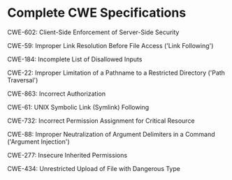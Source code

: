 

# Complete CWE Specifications

CWE-602: Client-Side Enforcement of Server-Side Security

CWE-59: Improper Link Resolution Before File Access ('Link Following')

CWE-184: Incomplete List of Disallowed Inputs

CWE-22: Improper Limitation of a Pathname to a Restricted Directory ('Path Traversal')

CWE-863: Incorrect Authorization

CWE-61: UNIX Symbolic Link (Symlink) Following

CWE-732: Incorrect Permission Assignment for Critical Resource

CWE-88: Improper Neutralization of Argument Delimiters in a Command ('Argument Injection')

CWE-277: Insecure Inherited Permissions

CWE-434: Unrestricted Upload of File with Dangerous Type